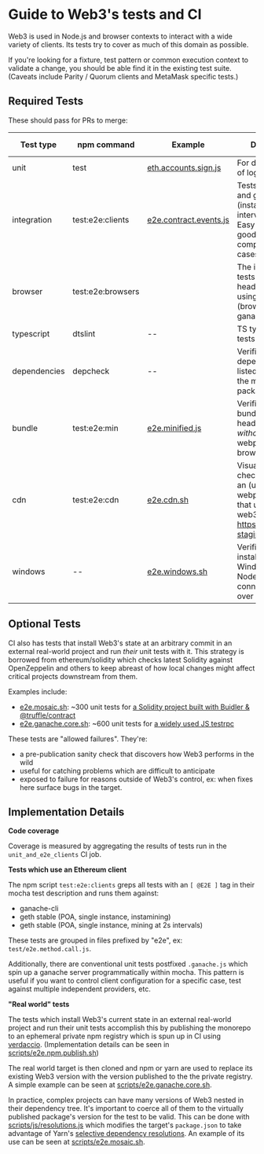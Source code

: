 # Guide to Web3's tests and CI

Web3 is used in Node.js and browser contexts to interact with a wide variety of clients. Its tests
try to cover as much of this domain as possible.

If you're looking for a fixture, test pattern or common execution context to validate a change, you should be able find it in the existing test suite. (Caveats include Parity / Quorum clients and MetaMask specific tests.)

## Required Tests

These should pass for PRs to merge:

| Test type | npm command | Example | Description | CI Only |
| --------- | --------------- | ------ | ----------- | ----- |
| unit | test | [eth.accounts.sign.js][1] | For discrete pieces of logic |
| integration | test:e2e:clients | [e2e.contract.events.js][2] | Tests using geth and ganache-cli, (insta-mining and interval mining.) Easy to write and good for modeling complex use-cases |
| browser | test:e2e:browsers | | The integration tests run in a headless browser using web3.min.js (browserified, vs. ganache-cli) |
| typescript | dtslint | -- | TS type definitions tests |
| dependencies  | depcheck | -- | Verifies every dependency is listed correctly in the module package |
| bundle | test:e2e:min | [e2e.minified.js][3] | Verifies minified bundle loads in a headless browser *without* being webpacked / browserified | :white_check_mark: |
| cdn | test:e2e:cdn | [e2e.cdn.sh][4]| Visual inspection check: publishes an (un-webpacked) site that uses web3.min.js at https://web3-staging.netlify.app/ | :white_check_mark: |
| windows | -- | [e2e.windows.sh][5] | Verifies Web3 installs on Windows OS / Node 12 and can connect to Infura over wss and https | :white_check_mark: |


## Optional Tests

CI also has tests that install Web3's state at an arbitrary commit in an external real-world project and run *their* unit tests with it. This strategy is borrowed from ethereum/solidity which checks latest Solidity against OpenZeppelin and others to keep abreast of how local changes might affect critical projects downstream from them.

Examples include:
+ [e2e.mosaic.sh][8]: ~300 unit tests for [a Solidity project built with Buidler & @truffle/contract][9]
+ [e2e.ganache.core.sh][9]: ~600 unit tests for [a widely used JS testrpc][11]

These tests are "allowed failures". They're:
+ a pre-publication sanity check that discovers how Web3 performs in the wild
+ useful for catching problems which are difficult to anticipate
+ exposed to failure for reasons outside of Web3's control, ex: when fixes here surface bugs in the target.

## Implementation Details

**Code coverage**

Coverage is measured by aggregating the results of tests run in the `unit_and_e2e_clients`
CI job.

**Tests which use an Ethereum client**

The npm script `test:e2e:clients` greps all tests with an `[ @E2E ]` tag
in their mocha test description and runs them against:
+ ganache-cli
+ geth stable (POA, single instance, instamining)
+ geth stable (POA, single instance, mining at 2s intervals)

These tests are grouped in files prefixed by "e2e", ex: `test/e2e.method.call.js`.

Additionally, there are conventional unit tests postfixed `.ganache.js` which spin up a ganache
server programmatically within mocha. This pattern is useful if you want to
control client configuration for a specific case, test against multiple independent providers, etc.

**"Real world" tests**

The tests which install Web3's current state in an external real-world project and
run their unit tests accomplish this by publishing the monorepo to an ephemeral private
npm registry which is spun up in CI using [verdaccio][14]. (Implementation details can
be seen in [scripts/e2e.npm.publish.sh][15])

The real world target is then cloned and npm or yarn are used to replace its existing
Web3 version with the version published to the the private registry. A simple example can be seen at
[scripts/e2e.ganache.core.sh][10].

In practice, complex projects can have many versions of Web3 nested in their dependency tree.
It's important to coerce all of them to the virtually published package's version for the test to be valid.
This can be done with [scripts/js/resolutions.js][18] which modifies the target's
`package.json` to take advantage of Yarn's [selective dependency resolutions][17].
An example of its use can be seen at [scripts/e2e.mosaic.sh][8].

[14]: https://verdaccio.org/docs/en/installation
[15]: https://github.com/ethereum/web3.js/blob/1.x/scripts/e2e.npm.publish.sh
[17]: https://classic.yarnpkg.com/en/docs/selective-version-resolutions/
[18]: https://github.com/ethereum/web3.js/blob/1.x/scripts/js/resolutions.js

[8]: https://github.com/ethereum/web3.js/blob/1.x/scripts/e2e.mosaic.sh
[9]: https://github.com/cgewecke/mosaic-1
[10]: https://github.com/ethereum/web3.js/blob/1.x/scripts/e2e.ganache.core.sh
[11]: https://github.com/trufflesuite/ganache-core

[1]: https://github.com/ethereum/web3.js/blob/1.x/test/eth.accounts.sign.js
[2]: https://github.com/ethereum/web3.js/blob/1.x/test/e2e.contract.events.js
[3]: https://github.com/ethereum/web3.js/blob/1.x/test/e2e.minified.js
[4]: https://github.com/ethereum/web3.js/blob/1.x/scripts/e2e.cdn.sh
[5]: https://github.com/ethereum/web3.js/blob/1.x/scripts/e2e.windows.sh
